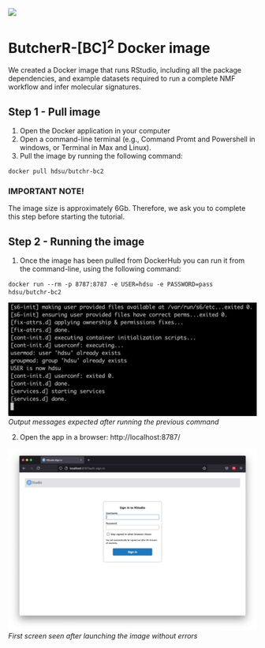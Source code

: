 <img src="https://github.com/hdsu-bioquant/ButchR/raw/master/vignettes/figs/ButchR/ButchR_logo.png" width="300">

# ButcherR-[BC]<sup>2</sup> Docker image

We created a Docker image that runs RStudio, including all the package dependencies, and example datasets required to run a complete NMF workflow and infer molecular signatures. 

## Step 1 - Pull image

1. Open the Docker application in your computer
2. Open a command-line terminal (e.g., Command Promt and Powershell in windows, or Terminal in Max and Linux).
3. Pull the image by running the following command:

```
docker pull hdsu/butchr-bc2
```

### IMPORTANT NOTE! 

The image size is approximately 6Gb. Therefore, we ask you to complete this step before starting the tutorial.


## Step 2 - Running the image 

1. Once the image has been pulled from DockerHub you can run it from the command-line, using the following command:  

```
docker run --rm -p 8787:8787 -e USER=hdsu -e PASSWORD=pass hdsu/butchr-bc2
```


![](figs/run_output.png) 
*Output messages expected after running the previous command*


2. Open the app in a browser:
http://localhost:8787/


![](figs/run_screen.png)
*First screen seen after launching the image without errors*